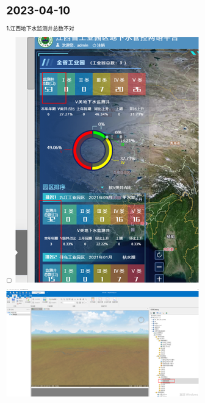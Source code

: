 # 2023-04-10

  1.江西地下水监测井总数不对

- [ ] ![image-20230410113604480](2023-04-10.assets/image-20230410113604480.png)



![image-20230410144049337](2023-04-10.assets/image-20230410144049337.png)

